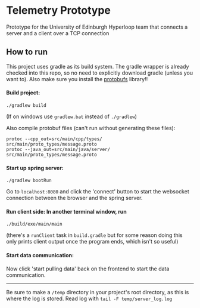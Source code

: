 # Telemetry Prototype

Prototype for the University of Edinburgh Hyperloop team that connects a server and a client over a TCP connection

## How to run
This project uses gradle as its build system. The gradle wrapper is already checked into this repo, so no need to explicitly download gradle (unless you want to). Also make sure you install the [protobufs](https://github.com/protocolbuffers/protobuf) library!! 

#### Build project:
```
./gradlew build
```
(If on windows use `gradlew.bat` instead of `./gradlew`)

Also compile protobuf files (can't run without generating these files):
```
protoc --cpp_out=src/main/cpp/types/ src/main/proto_types/message.proto
protoc --java_out=src/main/java/server/ src/main/proto_types/message.proto
```

#### Start up spring server:
```
./gradlew bootRun
```

Go to `localhost:8080` and click the 'connect' button to start the websocket connection between the browser and the spring server.

#### Run client side: In another terminal window, run
```
./build/exe/main/main
```
(there's a `runClient` task in `build.gradle` but for some reason doing this only prints client output once the program ends, which isn't so useful)

#### Start data communication:
Now click 'start pulling data' back on the frontend to start the data communication.

---

Be sure to make a `/temp` directory in your project's root directory, as this is where the log is stored. Read log with `tail -F temp/server_log.log`
